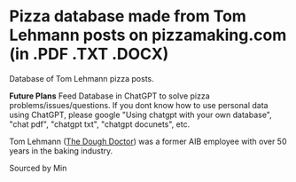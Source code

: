 # Pizza database made from Tom Lehmann posts on pizzamaking.com (in .PDF .TXT .DOCX)

Database of Tom Lehmann pizza posts. 

**Future Plans**
Feed Database in ChatGPT to solve pizza problems/issues/questions. If you dont know how to use personal data using ChatGPT, please google 
"Using chatgpt with your own database",
"chat pdf", 
"chatgpt txt", 
"chatgpt docunets", 
etc. 

Tom Lehmann (<a href="https://doughdoctor.com/index.html">The Dough Doctor</a>) was a former AIB employee with over 50 years in the baking industry. 

Sourced by Min
